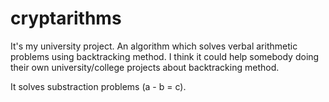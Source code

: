 # cryptarithms
It's my university project. An algorithm which solves verbal arithmetic problems using backtracking method. I think it could help somebody doing their own university/college projects about backtracking method. 

It solves substraction problems (a - b = c). 
